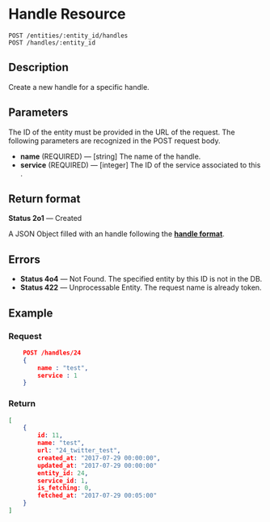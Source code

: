 # Handle Resource

    POST /entities/:entity_id/handles
    POST /handles/:entity_id

## Description

Create a new handle for a specific handle.

## Parameters

The ID of the entity must be provided in the URL of the request.
The following parameters are recognized in the POST request body.

- **name** (REQUIRED) — [string] The name of the handle.
- **service** (REQUIRED) — [integer] The ID of the service associated to this .

## Return format

**Status 2o1** — Created

A JSON Object filled with an handle following the **[handle format][]**.

## Errors

- **Status 4o4** — Not Found. The specified entity by this ID is not in the DB.
- **Status 422** — Unprocessable Entity. The request name is already token.

## Example

### **Request**

``` json
    POST /handles/24
    {
        name : "test",
        service : 1
    }
```

### **Return**

``` json
[
    {
        id: 11,
        name: "test",
        url: "24_twitter_test",
        created_at: "2017-07-29 00:00:00",
        updated_at: "2017-07-29 00:00:00"
        entity_id: 24,
        service_id: 1,
        is_fetching: 0,
        fetched_at: "2017-07-29 00:05:00"
    }
]
```

[handle format]: ../../formats.md#short-format-handle

